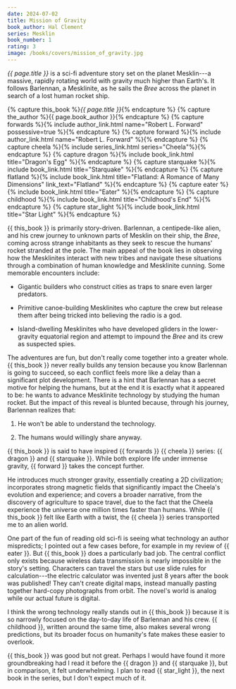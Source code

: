 ```yaml
---
date: 2024-07-02
title: Mission of Gravity
book_author: Hal Clement
series: Mesklin
book_number: 1
rating: 3
image: /books/covers/mission_of_gravity.jpg
---
```


<cite class="book-title">{{ page.title }}</cite> is a sci-fi adventure story
set on the planet Mesklin---a massive, rapidly rotating world with gravity
much higher than Earth's. It follows Barlennan, a Mesklinite, as he sails the
_Bree_ across the planet in search of a lost human rocket ship.

{% capture this_book %}<cite class="book-title">{{ page.title }}</cite>{% endcapture %}
{% capture the_author %}<span class="author-name">{{ page.book_author }}</span>{% endcapture %}
{% capture forwards %}{% include author_link.html name="Robert L. Forward" possessive=true %}{% endcapture %}
{% capture forward %}{% include author_link.html name="Robert L. Forward" %}{% endcapture %}
{% capture cheela %}{% include series_link.html series="Cheela"%}{% endcapture %}
{% capture dragon %}{% include book_link.html title="Dragon's Egg" %}{% endcapture %}
{% capture starquake %}{% include book_link.html title="Starquake" %}{% endcapture %}
{% capture flatland %}{% include book_link.html title="Flatland: A Romance of Many Dimensions" link_text="Flatland" %}{% endcapture %}
{% capture eater %}{% include book_link.html title="Eater" %}{% endcapture %}
{% capture childhood %}{% include book_link.html title="Childhood's End" %}{% endcapture %}
{% capture star_light %}{% include book_link.html title="Star Light" %}{% endcapture %}

{{ this_book }} is primarily story-driven. Barlennan, a centipede-like alien,
and his crew journey to unknown parts of Mesklin on their ship, the _Bree_,
coming across strange inhabitants as they seek to rescue the humans' rocket
stranded at the pole. The main appeal of the book lies in observing how the
Mesklinites interact with new tribes and navigate these situations through a
combination of human knowledge and Mesklinite cunning. Some memorable
encounters include:

- Gigantic builders who construct cities as traps to snare even larger
  predators.

- Primitive canoe-building Mesklinites who capture the crew but release them
  after being tricked into believing the radio is a god.

- Island-dwelling Mesklinites who have developed gliders in the lower-gravity
  equatorial region and attempt to impound the _Bree_ and its crew as
  suspected spies.

The adventures are fun, but don't really come together into a greater whole.
{{ this_book }} never really builds any tension because you know Barlennan is
going to succeed, so each conflict feels more like a delay than a significant
plot development. There is a hint that Barlennan has a secret motive for
helping the humans, but at the end it is exactly what it appeared to be: he
wants to advance Mesklinite technology by studying the human rocket. But the
impact of this reveal is blunted because, through his journey, Barlennan
realizes that:

1. He won't be able to understand the technology.

2. The humans would willingly share anyway.

{{ this_book }} is said to have inspired {{ forwards }} {{ cheela }} series:
{{ dragon }} and {{ starquake }}. While both explore life under immense
gravity, {{ forward }} takes the concept further.

He introduces much stronger gravity, essentially creating a 2D civilization;
incorporates strong magnetic fields that significantly impact the Cheela's
evolution and experience; and covers a broader narrative, from the discovery
of agriculture to space travel, due to the fact that the Cheela experience the
universe one million times faster than humans. While {{ this_book }} felt like
Earth with a twist, the {{ cheela }} series transported me to an alien world.

One part of the fun of reading old sci-fi is seeing what technology an author
mispredicts; I pointed out a few cases before, for example in my review of {{
eater }}. But {{ this_book }} does a particularly bad job. The central
conflict only exists because wireless data transmission is nearly impossible
in the story's setting. Characters can travel the stars but use slide rules
for calculation---the electric calculator was invented just 8 years after the
book was published! They can't create digital maps, instead manually pasting
together hard-copy photographs from orbit. The novel's world is analog while
our actual future is digital.

I think the wrong technology really stands out in {{ this_book }} because it
is so narrowly focused on the day-to-day life of Barlennan and his crew. {{
childhood }}, written around the same time, also makes several wrong
predictions, but its broader focus on humanity's fate makes these easier to
overlook.

{{ this_book }} was good but not great. Perhaps I would have found it more
groundbreaking had I read it before the {{ dragon }} and {{ starquake }}, but
in comparison, it felt underwhelming. I plan to read {{ star_light }}, the
next book in the series, but I don't expect much of it.

